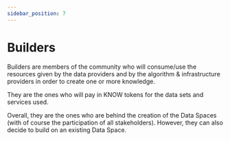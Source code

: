 ```yaml
---
sidebar_position: 7
---
```


# Builders

Builders are members of the community who will consume/use the resources given by the data providers and by the algorithm & infrastructure providers in order to create one or more knowledge. 

They are the ones who will pay in KNOW tokens for the data sets and services used.

Overall, they are the ones who are behind the creation of the Data Spaces (with of course the participation of all stakeholders). However, they can also decide to build on an existing Data Space.